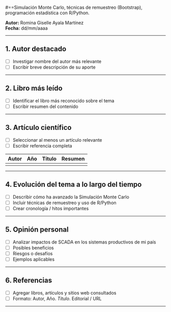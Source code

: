 
#==Simulación Monte Carlo, técnicas de
remuestreo (Bootstrap), programación
estadística con R/Python.

**Autor:** Romina Giselle Ayala Martínez  
**Fecha:** dd/mm/aaaa  

---

## 1. Autor destacado
- [ ] Investigar nombre del autor más relevante
- [ ] Escribir breve descripción de su aporte

---

## 2. Libro más leído
- [ ] Identificar el libro más reconocido sobre el tema
- [ ] Escribir resumen del contenido

---

## 3. Artículo científico
- [ ] Seleccionar al menos un artículo relevante  
- [ ] Escribir referencia completa  

| Autor | Año | Título | Resumen |
|-------|-----|--------|---------|
|       |     |        |         |

---

## 4. Evolución del tema a lo largo del tiempo
- [ ] Describir cómo ha avanzado la Simulación Monte Carlo  
- [ ] Incluir técnicas de remuestreo y uso de R/Python  
- [ ] Crear cronología / hitos importantes  

---

## 5. Opinión personal
- [ ] Analizar impactos de SCADA en los sistemas productivos de mi país  
- [ ] Posibles beneficios  
- [ ] Riesgos o desafíos  
- [ ] Ejemplos aplicables  

---

## 6. Referencias
- [ ] Agregar libros, artículos y sitios web consultados  
- [ ] Formato: Autor, Año. *Título*. Editorial / URL  

---
